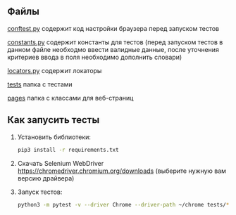 Файлы
----------------
[conftest.py](conftest.py) содержит код настройки браузера перед запуском тестов

[constants.py](constants.py) содержит константы для тестов (перед запуском тестов в данном файле необходмо ввести валидные данные, после уточнения критериев ввода в поля необходимо дополнить словари)

[locators.py](locators.py) содержит локаторы

[tests](tests) папка с тестами

[pages](pages) папка с классами для веб-страниц


Как запусить тесты
----------------

1) Установить библиотеки:

    ```bash
    pip3 install -r requirements.txt
    ```

2) Скачать Selenium WebDriver https://chromedriver.chromium.org/downloads (выберите нужную вам версию драйвера)

3) Запуск тестов:

    ```bash
    python3 -m pytest -v --driver Chrome --driver-path ~/chrome tests/*
    ```
